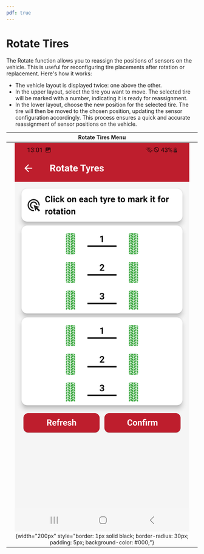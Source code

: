 ```yaml
---
pdf: true
---
```

# Rotate Tires

The Rotate function allows you to reassign the positions of sensors on the vehicle. This is useful for reconfiguring tire placements after rotation or replacement. Here's how it works:

- The vehicle layout is displayed twice: one above the other.
- In the upper layout, select the tire you want to move. The selected tire will be marked with a number, indicating it is ready for reassignment.
- In the lower layout, choose the new position for the selected tire. The tire will then be moved to the chosen position, updating the sensor configuration accordingly.
This process ensures a quick and accurate reassignment of sensor positions on the vehicle.

| **Rotate Tires Menu**       |
|:----------------------:|
| ![Rotate Tires Menu](images/rotate.PNG){width="200px" style="border: 1px solid black; border-radius: 30px; padding: 5px; background-color: #000;"} |
